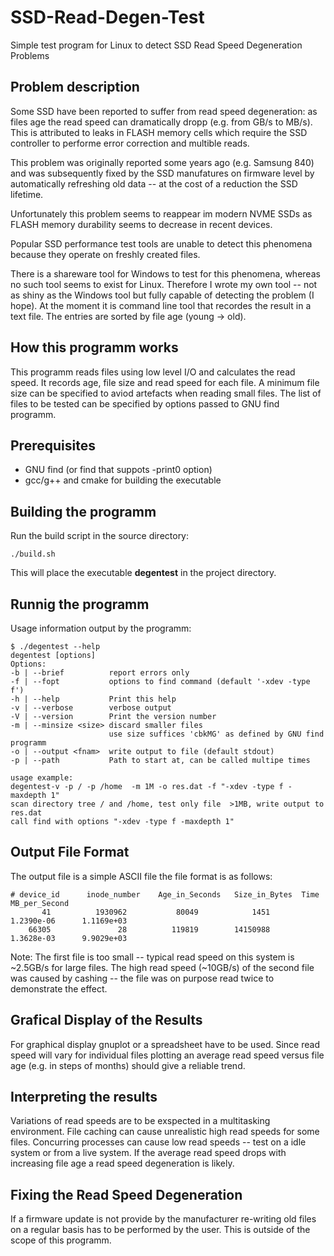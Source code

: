 # SSD-Read-Degen-Test
Simple test program for Linux to detect SSD Read Speed Degeneration Problems

## Problem description
Some SSD have been reported to suffer from read speed degeneration: as files age the read speed can dramatically dropp (e.g. from GB/s to MB/s). This is attributed to leaks in FLASH memory cells which require the SSD controller to performe error correction and multible reads. 

This problem was originally reported some years ago (e.g. Samsung 840) and was subsequently fixed by the SSD manufatures on firmware level by automatically refreshing old data -- at the cost of a reduction the SSD lifetime.

Unfortunately this problem seems to reappear im modern NVME SSDs as FLASH memory durability seems to decrease in recent devices. 

Popular SSD performance test tools are unable to detect this phenomena because they operate on freshly created files.

There is a shareware tool for Windows to test for this phenomena, whereas no such tool seems to exist for Linux. Therefore I wrote my own tool -- not as shiny as the Windows tool but fully capable of detecting the problem (I hope). At the moment it is command line tool that recordes the result in a text file. The entries are sorted by file age (young -> old). 

## How this programm works
This programm reads files using low level I/O and calculates the read speed. It records age, file size and read speed for each file. A minimum file size can be specified to aviod artefacts when reading small files. The list of files to be tested can be specified by options passed to GNU find programm.

## Prerequisites
- GNU find (or find that suppots -print0 option)
- gcc/g++ and cmake for building the executable

## Building the programm
Run the build script in the source directory:

    ./build.sh
This will place the executable **degentest** in the project directory.

## Runnig the programm
Usage information output by the programm:

    $ ./degentest --help
    degentest [options]
    Options:
    -b | --brief          report errors only
    -f | --fopt           options to find command (default '-xdev -type f')
    -h | --help           Print this help
    -v | --verbose        verbose output
    -V | --version        Print the version number
    -m | --minsize <size> discard smaller files
                          use size suffices 'cbkMG' as defined by GNU find programm
    -o | --output <fnam>  write output to file (default stdout)
    -p | --path           Path to start at, can be called multipe times

    usage example:
    degentest-v -p / -p /home  -m 1M -o res.dat -f "-xdev -type f -maxdepth 1"
    scan directory tree / and /home, test only file  >1MB, write output to res.dat
    call find with options "-xdev -type f -maxdepth 1"

## Output File Format
The output file is a simple ASCII file the file format is as follows:

    # device_id      inode_number    Age_in_Seconds   Size_in_Bytes  Time           MB_per_Second
           41          1930962           80049            1451      1.2390e-06      1.1169e+03
        66305               28          119819        14150988      1.3628e-03      9.9029e+03
Note: The first file is too small -- typical read speed on this system is ~2.5GB/s for large files. The high read speed (~10GB/s) of the second file was caused by cashing -- the file was on purpose read twice to demonstrate the effect. 


## Grafical Display of the Results
For graphical display gnuplot or a spreadsheet have to be used. Since read speed will vary for individual files plotting an average read speed versus file age (e.g. in steps of months) should give a reliable trend.

## Interpreting the results
Variations of read speeds are to be exspected in a multitasking environment. File caching can cause unrealistic high read speeds for some files. Concurring processes can cause low read speeds -- test on a idle system or from a live system. If the average read speed drops with increasing file age a read speed degeneration is likely.

## Fixing the Read Speed Degeneration
If a firmware update is not provide by the manufacturer re-writing old files on a regular basis has to be performed by the user. This is outside of the scope of this programm.